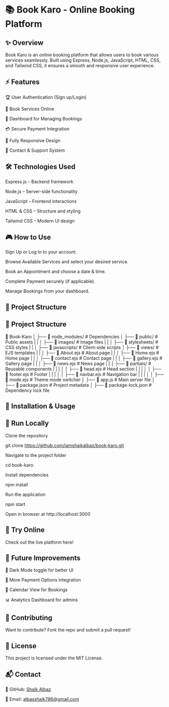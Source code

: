 # 📚 Book Karo - Online Booking Platform  

## ✨ Overview

Book Karo is an online booking platform that allows users to book various services seamlessly. Built using Express, Node.js, JavaScript, HTML, CSS, and Tailwind CSS, it ensures a smooth and responsive user experience.

## ⚡ Features

🏆 User Authentication (Sign up/Login)

📆 Book Services Online

📂 Dashboard for Managing Bookings

💳 Secure Payment Integration

📱 Fully Responsive Design

📧 Contact & Support System

## 🛠️ Technologies Used

Express.js – Backend framework

Node.js – Server-side functionality

JavaScript – Frontend interactions

HTML & CSS – Structure and styling

Tailwind CSS – Modern UI design

## 🎮 How to Use

Sign Up or Log In to your account.

Browse Available Services and select your desired service.

Book an Appointment and choose a date & time.

Complete Payment securely (if applicable).

Manage Bookings from your dashboard.


## 📂 Project Structure

## 📂 Project Structure

📁 Book-Karo
│
├── 📂 node_modules/        # Dependencies
│
├── 📂 public/              # Public assets
|   |
│   ├── 📂 images/         # Image files
|   |
│   ├── 📂 stylesheets/    # CSS styles
|   |
│   ├── 📂 javascripts/    # Client-side scripts
│
├── 📂 views/              # EJS templates
|   |
│   ├── 📄 About.ejs       # About page
|   |
│   ├── 📄 Home.ejs        # Home page
|   |
│   ├── 📄 contact.ejs     # Contact page
|   |
│   ├── 📄 gallery.ejs     # Gallery page
|   |
│   ├── 📄 news.ejs        # News page
|   |
│   ├── 📂 partials/       # Reusable components
|   |   |
│   │   ├── 📄 head.ejs    # Head section
|   |   |
│   │   ├── 📄 footer.ejs  # Footer
|   |   |
│   │   ├── 📄 navbar.ejs  # Navigation bar
|   |   |
│   │   ├── 📄 mode.ejs    # Theme mode switcher
│
├── 📄 app.js              # Main server file
│
├── 📄 package.json        # Project metadata
│
├── 📄 package-lock.json   # Dependency lock file


## 🚀 Installation & Usage

## 🔹 Run Locally

Clone the repository

git clone https://github.com/iamshaikalbaz/book-karo.git

Navigate to the project folder

cd book-karo

Install dependencies

npm install

Run the application

npm start

Open in browser at http://localhost:3000

## 🔹 Try Online

Check out the live platform here!

## 🔮 Future Improvements

🌙 Dark Mode toggle for better UI

🔗 More Payment Options integration

📆 Calendar View for Bookings

📊 Analytics Dashboard for admins

## 🤝 Contributing

Want to contribute? Fork the repo and submit a pull request!

## 📝 License

This project is licensed under the MIT License.

## 📬 Contact

🔗 GitHub: [Shaik Albaz](https://github.com/iamshaikalbaz)

📧 Email: albasshaik786@gmail.com





